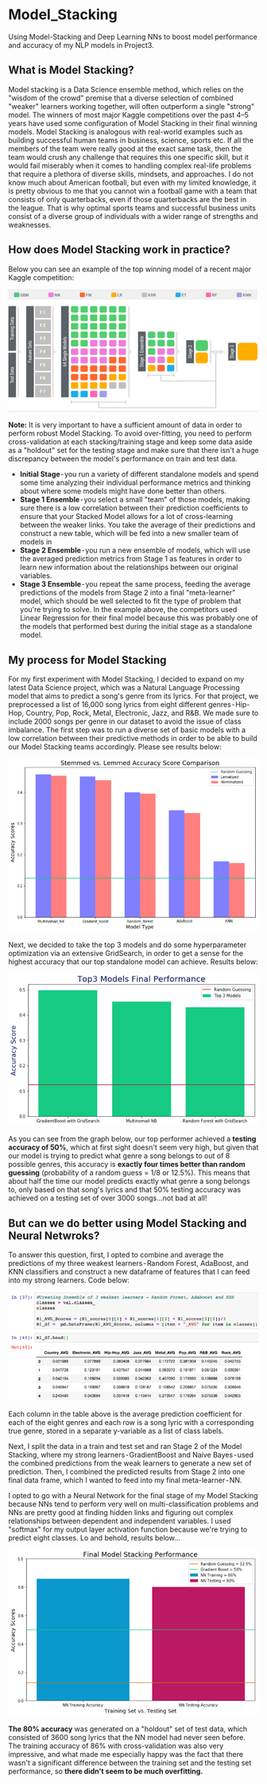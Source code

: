 # Model_Stacking
Using Model-Stacking and Deep Learning NNs to boost model performance and accuracy of my NLP models in Project3.

## What is Model Stacking?

Model stacking is a Data Science ensemble method, which relies on the "wisdom of the crowd" premise that a diverse selection of combined "weaker" learners working together, will often outperform a single "strong" model. The winners of most major Kaggle competitions over the past 4–5 years have used some configuration of Model Stacking in their final winning models.
Model Stacking is analogous with real-world examples such as building successful human teams in business, science, sports etc. If all the members of the team were really good at the exact same task, then the team would crush any challenge that requires this one specific skill, but it would fail miserably when it comes to handling complex real-life problems that require a plethora of diverse skills, mindsets, and approaches. I do not know much about American football, but even with my limited knowledge, it is pretty obvious to me that you cannot win a football game with a team that consists of only quarterbacks, even if those quarterbacks are the best in the league. That is why optimal sports teams and successful business units consist of a diverse group of individuals with a wider range of strengths and weaknesses.
## How does Model Stacking work in practice?

Below you can see an example of the top winning model of a recent major Kaggle competition:

![](https://github.com/Botafogo1894/Model_Stacking/blob/master/Keggle%2064%20models.png)

__Note:__ It is very important to have a sufficient amount of data in order to perform robust Model Stacking. To avoid over-fitting, you need to perform cross-validation at each stacking/training stage and keep some data aside as a "holdout" set for the testing stage and make sure that there isn't a huge discrepancy between the model's performance on train and test data.

 - **Initial Stage** - you run a variety of different standalone models and spend some time analyzing their individual performance metrics and thinking about where some models might have done better than others.
 - **Stage 1 Ensemble** - you select a small "team" of those models, making sure there is a low correlation between their prediction coefficients to ensure that your Stacked Model allows for a lot of cross-learning between the weaker links. You take the average of their predictions and construct a new table, which will be fed into a new smaller team of models in 
 - **Stage 2 Ensemble** - you run a new ensemble of models, which will use the averaged prediction metrics from Stage 1 as features in order to learn new information about the relationships between our original variables.
- **Stage 3 Ensemble** - you repeat the same process, feeding the average predictions of the models from Stage 2 into a final "meta-learner" model, which should be well selected to fit the type of problem that you're trying to solve. In the example above, the competitors used Linear Regression for their final model because this was probably one of the models that performed best during the initial stage as a standalone model.

## My process for Model Stacking
For my first experiment with Model Stacking, I decided to expand on my latest Data Science project, which was a Natural Language Processing model that aims to predict a song's genre from its lyrics. For that project, we preprocessed a list of 16,000 song lyrics from eight different genres - Hip-Hop, Country, Pop, Rock, Metal, Electronic, Jazz, and R&B. We made sure to include 2000 songs per genre in our dataset to avoid the issue of class imbalance. The first step was to run a diverse set of basic models with a low correlation between their predictive methods in order to be able to build our Model Stacking teams accordingly. Please see results below:

![](https://github.com/Botafogo1894/Model_Stacking/blob/master/basic_5_models.png)

Next, we decided to take the top 3 models and do some hyperparameter optimization via an extensive GridSearch, in order to get a sense for the highest accuracy that our top standalone model can achieve. Results below:

![](https://github.com/Botafogo1894/Model_Stacking/blob/master/top_3_models.png)

As you can see from the graph below, our top performer achieved a **testing accuracy of 50%**, which at first sight doesn't seem very high, but given that our model is trying to predict what genre a song belongs to out of 8 possible genres, this accuracy is **exactly four times better than random guessing** (probability of a random guess = 1/8 or 12.5%). This means that about half the time our model predicts exactly what genre a song belongs to, only based on that song's lyrics and that 50% testing accuracy was achieved on a testing set of over 3000 songs…not bad at all!

## But can we do better using Model Stacking and Neural Netwroks? 

To answer this question, first, I opted to combine and average the predictions of my three weakest learners - Random Forest, AdaBoost, and KNN classifiers and construct a new dataframe of features that I can feed into my strong learners. Code below:

![](https://github.com/Botafogo1894/Model_Stacking/blob/master/Round%201%20Stacking.png)

Each column in the table above is the average prediction coefficient for each of the eight genres and each row is a song lyric with a corresponding true genre, stored in a separate y-variable as a list of class labels.

Next, I split the data in a train and test set and ran Stage 2 of the Model Stacking, where my strong learners - GradientBoost and Naive Bayes - used the combined predictions from the weak learners to generate a new set of prediction. Then, I combined the predicted results from Stage 2 into one final data frame, which I wanted to feed into my final meta-learner - NN.

I opted to go with a Neural Network for the final stage of my Model Stacking because NNs tend to perform very well on multi-classification problems and NNs are pretty good at finding hidden links and figuring out complex relationships between dependent and independent variables. I used "softmax" for my output layer activation function because we're trying to predict eight classes. Lo and behold, results below…

![](https://github.com/Botafogo1894/Model_Stacking/blob/master/final%20perf.png)

**The 80% accuracy** was generated on a "holdout" set of test data, which consisted of 3600 song lyrics that the NN model had never seen before. The training accuracy of 86% with cross-validation was also very impressive, and what made me especially happy was the fact that there wasn't a significant difference between the training set and the testing set performance, so **there didn't seem to be much overfitting.**
